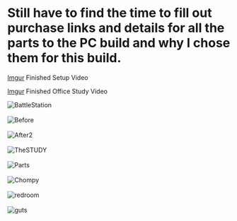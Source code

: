 # Still have to find the time to fill out purchase links and details for all the parts to the PC build and why I chose them for this build.
[Imgur](https://i.imgur.com/tbTM6fD.mp4) Finished Setup Video

[Imgur](https://i.imgur.com/fwqg0BE.mp4) Finished Office Study Video

![BattleStation](https://github.com/TreadSoftly/Projects/assets/121847455/d6710ff7-9cec-40f6-808a-c30537fb81de)
<br>
<br>
![Before](https://github.com/TreadSoftly/Projects/assets/121847455/432e42b7-ee91-4486-858b-ac4cce70bf6a)
<br>
<br>
![After2](https://github.com/TreadSoftly/Projects/assets/121847455/59ca91eb-4f96-4299-9a11-bf330fc802fa)
<br>
<br>
![TheSTUDY](https://github.com/TreadSoftly/Projects/assets/121847455/c038c5c3-0f3f-46db-811c-e0f37b876bb3)
<br>
<br>
![Parts](https://github.com/TreadSoftly/Projects/assets/121847455/5cfb1646-835d-411d-baf1-a16340f2b011)
<br>
<br>
![Chompy](https://github.com/TreadSoftly/Projects/assets/121847455/d9760d34-d2e5-4615-b874-f7752437660b)
<br>
<br>
![redroom](https://github.com/TreadSoftly/Projects/assets/121847455/567ff85d-eb0b-4b5c-851f-21a2285a64e8)
<br>
<br>
![guts](https://github.com/TreadSoftly/Projects/assets/121847455/db1b934f-8c63-4c39-a927-0995837b0934)





